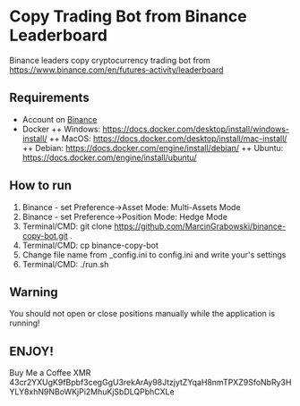 # Copy Trading Bot from Binance Leaderboard

Binance leaders copy cryptocurrency trading bot from https://www.binance.com/en/futures-activity/leaderboard

## Requirements
+ Account on [Binance](https://accounts.binance.com/pl/register?ref=231319281)
+ Docker
++ Windows: https://docs.docker.com/desktop/install/windows-install/
++ MacOS: https://docs.docker.com/desktop/install/mac-install/
++ Debian: https://docs.docker.com/engine/install/debian/
++ Ubuntu: https://docs.docker.com/engine/install/ubuntu/

## How to run
1. Binance - set Preference->Asset Mode: Multi-Assets Mode
2. Binance - set Preference->Position Mode: Hedge Mode
3. Terminal/CMD: git clone https://github.com/MarcinGrabowski/binance-copy-bot.git .
4. Terminal/CMD: cp binance-copy-bot
5. Change file name from _config.ini to config.ini and write your's settings
6. Terminal/CMD: ./run.sh

## Warning
You should not open or close positions manually while the application is running!

## ENJOY! 
Buy Me a Coffee XMR 43cr2YXUgK9fBpbf3cegGgU3rekArAy98JtzjytZYqaH8nmTPXZ9SfoNbRy3HYLY8xhN9NBoWKjPi2MhuKjSbDLQPbhCXLe
